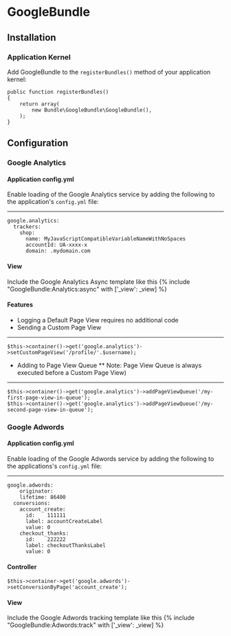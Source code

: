 # GoogleBundle

## Installation

### Application Kernel

Add GoogleBundle to the `registerBundles()` method of your application kernel:

    public function registerBundles()
    {
        return array(
            new Bundle\GoogleBundle\GoogleBundle(),
        );
    }

## Configuration

### Google Analytics

#### Application config.yml
Enable loading of the Google Analytics service by adding the following to the application's `config.yml` file:
- - -
    google.analytics:
      trackers:
        shop:
          name: MyJavaScriptCompatibleVariableNameWithNoSpaces
          accountId: UA-xxxx-x
          domain: .mydomain.com

#### View
Include the Google Analytics Async template like this
    {% include "GoogleBundle:Analytics:async" with ['_view': _view] %}

#### Features
* Logging a Default Page View requires no additional code
* Sending a Custom Page View
- - -
    $this->container()->get('google.analytics')->setCustomPageView('/profile/'.$username);
* Adding to Page View Queue
** Note: Page View Queue is always executed before a Custom Page View)
- - -
    $this->container()->get('google.analytics')->addPageViewQueue('/my-first-page-view-in-queue');
    $this->container()->get('google.analytics')->addPageViewQueue('/my-second-page-view-in-queue');		

### Google Adwords

#### Application config.yml
Enable loading of the Google Adwords service by adding the following to the applications's `config.yml` file:
- - -
    google.adwords:
  		originator:
        lifetime: 86400
      conversions:
        account_create:
          id:    111111
          label: accountCreateLabel
          value: 0
        checkout_thanks:
          id:    222222
          label: checkoutThanksLabel
          value: 0

#### Controller
    $this->container->get('google.adwords')->setConversionByPage('account_create');

#### View
Include the Google Adwords tracking template like this
    {% include "GoogleBundle:Adwords:track" with ['_view': _view] %}
